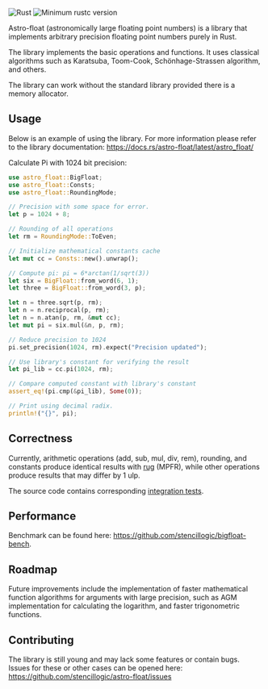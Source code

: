![Rust](https://github.com/stencillogic/astro-float/workflows/Rust/badge.svg)
![Minimum rustc version](https://img.shields.io/badge/rustc-1.62.1+-lightgray.svg)

Astro-float (astronomically large floating point numbers) is a library that implements arbitrary precision floating point numbers purely in Rust.

The library implements the basic operations and functions. It uses classical algorithms such as Karatsuba, Toom-Cook, Schönhage-Strassen algorithm, and others.

The library can work without the standard library provided there is a memory allocator.

## Usage

Below is an example of using the library.
For more information please refer to the library documentation: https://docs.rs/astro-float/latest/astro_float/


Calculate Pi with 1024 bit precision:

``` rust
use astro_float::BigFloat;
use astro_float::Consts;
use astro_float::RoundingMode;

// Precision with some space for error.
let p = 1024 + 8;

// Rounding of all operations
let rm = RoundingMode::ToEven;

// Initialize mathematical constants cache
let mut cc = Consts::new().unwrap();

// Compute pi: pi = 6*arctan(1/sqrt(3))
let six = BigFloat::from_word(6, 1);
let three = BigFloat::from_word(3, p);

let n = three.sqrt(p, rm);
let n = n.reciprocal(p, rm);
let n = n.atan(p, rm, &mut cc);
let mut pi = six.mul(&n, p, rm);

// Reduce precision to 1024
pi.set_precision(1024, rm).expect("Precision updated");

// Use library's constant for verifying the result
let pi_lib = cc.pi(1024, rm);

// Compare computed constant with library's constant
assert_eq!(pi.cmp(&pi_lib), Some(0));

// Print using decimal radix.
println!("{}", pi);
```

## Correctness

Currently, arithmetic operations (add, sub, mul, div, rem), rounding, and constants produce identical results with [rug](https://crates.io/crates/rug) (MPFR), while other operations produce results that may differ by 1 ulp.

The source code contains corresponding [integration tests](https://github.com/stencillogic/astro-float/tree/main/tests).

## Performance

Benchmark can be found here: https://github.com/stencillogic/bigfloat-bench.

## Roadmap

Future improvements include the implementation of faster mathematical function algorithms for arguments with large precision, such as AGM implementation for calculating the logarithm, and faster trigonometric functions.

## Contributing

The library is still young and may lack some features or contain bugs. Issues for these or other cases can be opened here: https://github.com/stencillogic/astro-float/issues 